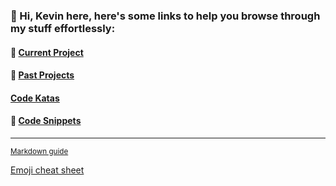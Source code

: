### 👋 Hi, Kevin here, here's some links to help you browse through my stuff effortlessly:

#### 🌱 [Current Project]()

#### :open_file_folder: [Past Projects](/past-projects.md)

#### [Code Katas](/code-katas.md)

#### 💬 [Code Snippets](https://github.com/kevinngth/snippets)

<!--
**kevinngth/kevinngth** is a ✨ _special_ ✨ repository because its `README.md` (this file) appears on your GitHub profile.

Here are some ideas to get you started:

- 🔭 I’m currently working on ...
- 🌱 I’m currently learning ...
- 👯 I’m looking to collaborate on ...
- 🤔 I’m looking for help with ...
- 💬 Ask me about ...
- 📫 How to reach me: ...
- 😄 Pronouns: ...
- ⚡ Fun fact: ...
-->
<hr/>
<sup><a href="https://guides.github.com/features/mastering-markdown/">Markdown guide</sup>
  
<sup><a href="https://www.webfx.com/tools/emoji-cheat-sheet/">Emoji cheat sheet</sup>
  
  
